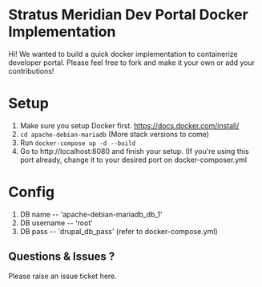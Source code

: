 #  Stratus Meridian Dev Portal Docker Implementation

Hi! We wanted to build a quick docker implementation to containerize developer portal. Please feel free to fork and make it your own or add your contributions!

# Setup

 1. Make sure you setup Docker first. https://docs.docker.com/install/ 
 2. `cd apache-debian-mariadb` (More stack versions to come) 
 3. Run  `docker-compose up -d --build`
 4. Go to http://localhost:8080 and finish your setup. (If you're using this port already, change it to your desired port on docker-composer.yml

# Config
1. DB name -- 'apache-debian-mariadb_db_1'
2. DB username -- 'root' 
3. DB pass -- 'drupal_db_pass' 
(refer to docker-compose.yml)

## Questions & Issues ?

Please raise an issue ticket here. 
